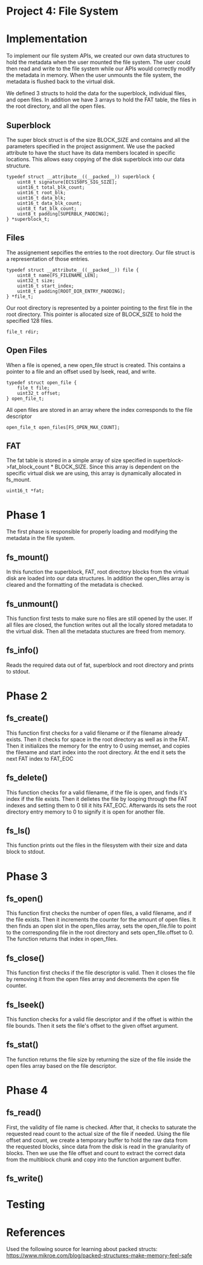 # Project 4: File System

# Implementation

To implement our file system APIs, we created our own data structures to hold
the metadata when the user mounted the file system. The user could then read and
write to the file system while our APIs would correctly modify the metadata in
memory. When the user unmounts the file system, the metadata is flushed back to
the virtual disk.

We defined 3 structs to hold the data for the superblock, individual files, and
open files. In addition we have 3 arrays to hold the FAT table, the files in the
root directory, and all the open files.

## Superblock

The super block struct is of the size BLOCK_SIZE and contains and all the
parameters specified in the project assignment. We use the packed attribute to
have the stuct have its data members located in specific locations. This allows
easy copying of the disk superblock into our data structure.

    typedef struct __attribute__((__packed__)) superblock {
        uint8_t signature[ECS150FS_SIG_SIZE];
        uint16_t total_blk_count;
        uint16_t root_blk;
        uint16_t data_blk;
        uint16_t data_blk_count;
        uint8_t fat_blk_count;
        uint8_t padding[SUPERBLK_PADDING];
    } *superblock_t;

## Files

The assignement sepcifies the entries to the root directory. Our file struct is
a representation of those entries. 

    typedef struct __attribute__((__packed__)) file {
        uint8_t name[FS_FILENAME_LEN];
        uint32_t size;
        uint16_t start_index;
        uint8_t padding[ROOT_DIR_ENTRY_PADDING];
    } *file_t;

Our root directory is represented by a pointer pointing to the first file in the
root directory. This pointer is allocated size of BLOCK_SIZE to hold the
specified 128 files.

    file_t rdir;

## Open Files

When a file is opened, a new open_file struct is created. This contains a
pointer to a file and an offset used by lseek, read, and write.

    typedef struct open_file {
        file_t file;
        uint32_t offset;
    } open_file_t;

All open files are stored in an array where the index corresponds to the file
descriptor

    open_file_t open_files[FS_OPEN_MAX_COUNT];

## FAT

The fat table is stored in a simple array of size specified in
superblock->fat_block_count * BLOCK_SIZE. Since this array is dependent on the
specific virtual disk we are using, this array is dynamically allocated in
fs_mount.

    uint16_t *fat;

# Phase 1

The first phase is responsible for properly loading and modifying the metadata
in the file system. 

## fs_mount()

In this function the superblock, FAT, root directory blocks from the virtual
disk are loaded into our data structures. In addition the open_files array is
cleared and the formatting of the metadata is checked.

## fs_unmount()

This function first tests to make sure no files are still opened by the user. If
all files are closed, the function writes out all the locally stored metadata to
the virtual disk. Then all the metadata stuctures are freed from memory.

## fs_info()

Reads the required data out of fat, superblock and root directory and prints to
stdout.

# Phase 2

## fs_create()

This function first checks for a valid filename or if the filename already
exists. Then it checks for space in the root directory as well as in the FAT.
Then it initializes the memory for the entry to 0 using memset, and copies the
filename and start index into the root directory. At the end it sets the next
FAT index to FAT_EOC

## fs_delete()

This function checks for a valid filename, if the file is open, and finds it's
index if the file exists. Then it delletes the file by looping through the FAT
indexes and setting them to 0 till it hits FAT_EOC. Afterwards its sets the root
directory entry memory to 0 to signify it is open for another file.

## fs_ls()

This function prints out the files in the filesystem with their size and data 
block to stdout.

# Phase 3

## fs_open()

This function first checks the number of open files, a valid filename, and if
the file exists. Then it increments the counter for the amount of open files. It
then finds an open slot in the open_files array, sets the open_file.file to
point to the corresponding file in the root directory and sets open_file.offset
to 0. The function returns that index in open_files. 

## fs_close()

This function first checks if the file descriptor is valid. Then it closes the 
file by removing it from the open files array and decrements the open file
counter. 

## fs_lseek()

This function checks for a valid file descriptor and if the offset is within the
file bounds. Then it sets the file's offset to the given offset argument.

## fs_stat()

The function returns the file size by returning the size of the file inside the
open files array based on the file descriptor.

# Phase 4

## fs_read()

First, the validity of file name is checked. After that, it checks to saturate
the requested read count to the actual size of the file if needed. Using the
file offset and count, we create a temporary buffer to hold the raw data from
the requested blocks, since data from the disk is read in the granularity of
blocks. Then we use the file offset and count to extract the correct data from
the multiblock chunk and copy into the function argument buffer.

## fs_write()

# Testing

# References
Used the following source for learning about packed structs:
https://www.mikroe.com/blog/packed-structures-make-memory-feel-safe
